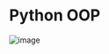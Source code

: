 # Python OOP
![image](https://user-images.githubusercontent.com/110126036/182826744-31a177df-c46c-4d0a-892d-33228277a70a.png)
